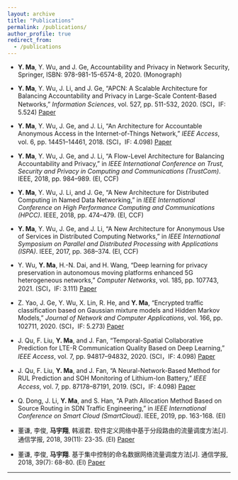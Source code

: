 ```yaml
---
layout: archive
title: "Publications"
permalink: /publications/
author_profile: true
redirect_from:
  - /publications
---
```


*  **Y. Ma**, Y. Wu, and J. Ge, Accountability and Privacy in Network Security, Springer, ISBN: 978-981-15-6574-8, 2020. (Monograph)

*  **Y. Ma**, Y. Wu, J. Li, and J. Ge, “APCN: A Scalable Architecture for Balancing Accountability and Privacy in Large-Scale Content-Based Networks,” *Information Sciences*, vol. 527, pp. 511-532, 2020. (SCI，IF: 5.524) [Paper](https://doi.org/10.1016/j.ins.2019.01.054)

*  **Y. Ma**, Y. Wu, J. Ge, and J. Li, “An Architecture for Accountable Anonymous Access in the Internet-of-Things Network,” *IEEE Access*, vol. 6, pp. 14451–14461, 2018. (SCI，IF: 4.098) [Paper](https://ieeexplore.ieee.org/document/8292863/)

*  **Y. Ma**, Y. Wu, J. Ge, and J. Li, “A Flow-Level Architecture for Balancing Accountability and Privacy,” in *IEEE International Conference on Trust, Security and Privacy in Computing and Communications (TrustCom)*. IEEE, 2018, pp. 984–989. (EI, CCF)

*  **Y. Ma**, Y. Wu, J. Li, and J. Ge, “A New Architecture for Distributed Computing in Named Data Networking,” in *IEEE International Conference on High Performance Computing and Communications (HPCC)*. IEEE, 2018, pp. 474–479. (EI, CCF)

*  **Y. Ma**, Y. Wu, J. Ge, and J. Li, “A New Architecture for Anonymous Use of Services in Distributed Computing Networks,” in *IEEE International Symposium on Parallel and Distributed Processing with Applications (ISPA)*.  IEEE, 2017, pp. 368–374. (EI, CCF)


*  Y. Wu, **Y. Ma**, H.-N. Dai, and H. Wang, “Deep learning for privacy preservation in autonomous moving platforms enhanced 5G heterogeneous networks,” *Computer Networks*, vol. 185, pp. 107743, 2021. (SCI，IF: 3.111) [Paper](https://doi.org/10.1016/j.comnet.2020.107743)

*  Z. Yao, J. Ge, Y. Wu, X. Lin, R. He, and **Y. Ma**, “Encrypted traffic classification based on Gaussian mixture models and Hidden Markov Models,” *Journal of Network and Computer Applications*, vol. 166, pp. 102711, 2020. (SCI，IF: 5.273) [Paper](https://doi.org/10.1016/j.jnca.2020.102711)

*  J. Qu, F. Liu, **Y. Ma**, and J. Fan, “Temporal-Spatial Collaborative Prediction for LTE-R Communication Quality Based on Deep Learning,” *IEEE Access*, vol. 7, pp. 94817–94832, 2020. (SCI，IF: 4.098) [Paper](https://ieeexplore.ieee.org/document/9095336)

*  J. Qu, F. Liu, **Y. Ma**, and J. Fan, “A Neural-Network-Based Method for RUL Prediction and SOH Monitoring of Lithium-Ion Battery,” *IEEE Access*, vol. 7, pp. 87178–87191, 2019. (SCI，IF: 4.098) [Paper](https://ieeexplore.ieee.org/document/8747502)

*  Q. Dong, J. Li, **Y. Ma**, and S. Han, “A Path Allocation Method Based on Source Routing in SDN Traffic Engineering,” in *IEEE International Conference on Smart Cloud (SmartCloud)*. IEEE, 2019, pp. 163-168. (EI)


*  董谦, 李俊, **马宇翔**, 韩淑君. 软件定义网络中基于分段路由的流量调度方法[J]. 通信学报, 2018, 39(11): 23-35. (EI) [Paper](http://www.infocomm-journal.com/txxb/CN/article/downloadArticleFile.do?attachType=PDF&id=167868)

*  董谦, 李俊, **马宇翔**. 基于集中控制的命名数据网络流量调度方法[J]. 通信学报, 2018, 39(7): 68-80. (EI) [Paper](http://www.infocomm-journal.com/txxb/CN/article/downloadArticleFile.do?attachType=PDF&id=167505)



---
